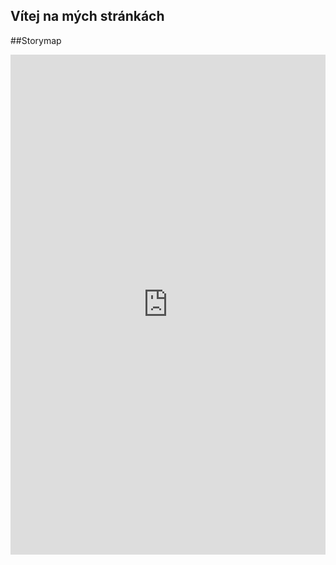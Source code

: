## Vítej na mých stránkách


##Storymap
<iframe src="https://uploads.knightlab.com/storymapjs/eaa13eb223fc3d2c0062066080b43b0f/obraz/index.html" frameborder="0" width="100%" height="800"></iframe>
